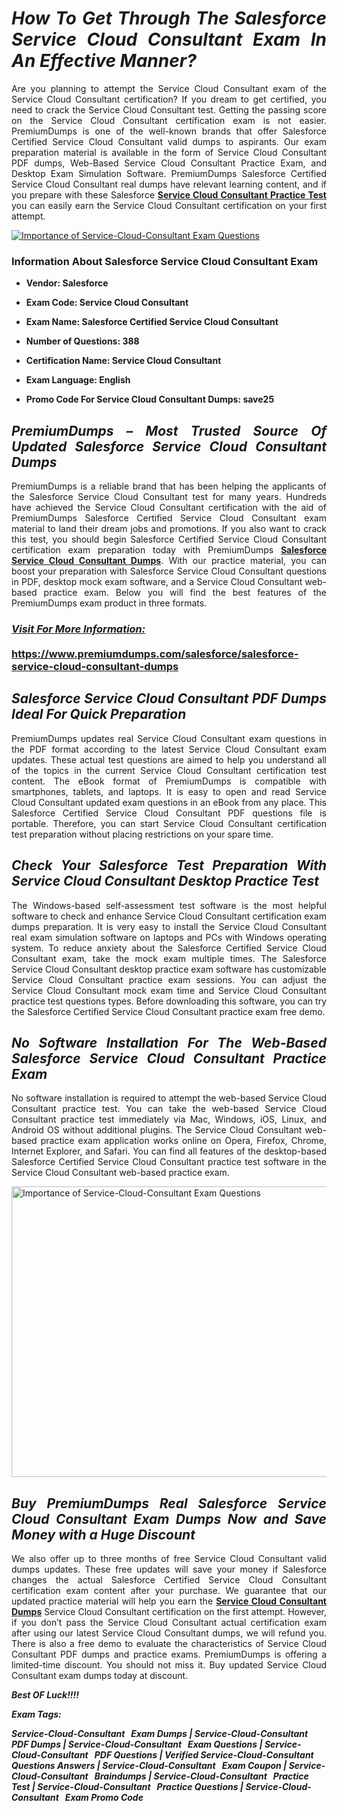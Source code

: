 <h1 style="text-align: justify;"><strong><em>How To Get Through The Salesforce Service Cloud Consultant Exam In An Effective Manner?</em></strong></h1>

<p style="text-align: justify;">Are you planning to attempt the Service Cloud Consultant exam of the Service Cloud Consultant certification? If you dream to get certified, you need to crack the Service Cloud Consultant test. Getting the passing score on the Service Cloud Consultant certification exam is not easier. PremiumDumps is one of the well-known brands that offer Salesforce Certified Service Cloud Consultant valid dumps to aspirants. Our exam preparation material is available in the form of Service Cloud Consultant PDF dumps, Web-Based Service Cloud Consultant Practice Exam, and Desktop Exam Simulation Software. PremiumDumps Salesforce Certified Service Cloud Consultant real dumps have relevant learning content, and if you prepare with these Salesforce <strong><a href="https://www.premiumdumps.com/salesforce/salesforce-service-cloud-consultant-dumps">Service Cloud Consultant Practice Test</a></strong> you can easily earn the Service Cloud Consultant certification on your first attempt.</p>

<p style="text-align: justify;"><a href="https://www.premiumdumps.com/salesforce/salesforce-service-cloud-consultant-dumps"><img alt="Importance of Service-Cloud-Consultant Exam Questions" src="https://i.imgur.com/zpFh0nv.jpg" /></a></p>

<h3><strong>Information About Salesforce Service Cloud Consultant Exam</strong></h3>

<ul>
	<li>
	<p><b>Vendor: Salesforce</b></p>
	</li>
	<li>
	<p><b>Exam Code: Service Cloud Consultant</b></p>
	</li>
	<li>
	<p><b>Exam Name: Salesforce Certified Service Cloud Consultant</b></p>
	</li>
	<li>
	<p><b>Number of Questions: 388</b></p>
	</li>
	<li>
	<p><b>Certification Name: Service Cloud Consultant</b></p>
	</li>
	<li>
	<p><b>Exam Language: English</b></p>
	</li>
	<li>
	<p><b>Promo Code For Service Cloud Consultant Dumps: save25</b></p>
	</li>
</ul>

<h2 style="text-align: justify;"><strong><em>PremiumDumps &ndash; Most Trusted Source Of Updated Salesforce Service Cloud Consultant Dumps</em></strong></h2>

<p style="text-align: justify;">PremiumDumps is a reliable brand that has been helping the applicants of the Salesforce Service Cloud Consultant test for many years. Hundreds have achieved the Service Cloud Consultant certification with the aid of PremiumDumps Salesforce Certified Service Cloud Consultant exam material to land their dream jobs and promotions. If you also want to crack this test, you should begin Salesforce Certified Service Cloud Consultant certification exam preparation today with PremiumDumps <a href="https://www.premiumdumps.com/salesforce/salesforce-service-cloud-consultant-dumps"><strong>Salesforce Service Cloud Consultant Dumps</strong></a>.&nbsp;With our practice material, you can boost your preparation with Salesforce Service Cloud Consultant questions in PDF, desktop mock exam software, and a Service Cloud Consultant web-based practice exam. Below you will find the best features of the PremiumDumps exam product in three formats.</p>

<h3 style="text-align: justify;"><strong><u><i>Visit For More Information:</i></u><br />
<br />
<a href="https://www.premiumdumps.com/salesforce/salesforce-service-cloud-consultant-dumps">https://www.premiumdumps.com/salesforce/salesforce-service-cloud-consultant-dumps</a></strong></h3>

<h2 style="text-align: justify;"><strong><em>Salesforce Service Cloud Consultant PDF Dumps Ideal For Quick Preparation</em></strong></h2>

<p style="text-align: justify;">PremiumDumps updates real Service Cloud Consultant exam questions in the PDF format according to the latest Service Cloud Consultant exam updates. These actual test questions are aimed to help you understand all of the topics in the current Service Cloud Consultant certification test content. The eBook format of PremiumDumps is compatible with smartphones, tablets, and laptops. It is easy to open and read Service Cloud Consultant updated exam questions in an eBook from any place. This Salesforce Certified Service Cloud Consultant PDF questions file is portable. Therefore, you can start Service Cloud Consultant certification test preparation without placing restrictions on your spare time.</p>

<h2 style="text-align: justify;"><strong><em>Check Your Salesforce Test Preparation With Service Cloud Consultant Desktop Practice Test</em></strong></h2>

<p style="text-align: justify;">The Windows-based self-assessment test software is the most helpful software to check and enhance Service Cloud Consultant certification exam dumps preparation. It is very easy to install the Service Cloud Consultant real exam simulation software on laptops and PCs with Windows operating system. To reduce anxiety about the Salesforce Certified Service Cloud Consultant exam, take the mock exam multiple times. The Salesforce Service Cloud Consultant desktop practice exam software has customizable Service Cloud Consultant practice exam sessions. You can adjust the Service Cloud Consultant mock exam time and Service Cloud Consultant practice test questions types. Before downloading this software, you can try the Salesforce Certified Service Cloud Consultant practice exam free demo.</p>

<h2 style="text-align: justify;"><strong><em>No Software Installation For The Web-Based Salesforce Service Cloud Consultant Practice Exam</em></strong></h2>

<p style="text-align: justify;">No software installation is required to attempt the web-based Service Cloud Consultant practice test. You can take the web-based Service Cloud Consultant practice test immediately via Mac, Windows, iOS, Linux, and Android OS without additional plugins. The Service Cloud Consultant web-based practice exam application works online on Opera, Firefox, Chrome, Internet Explorer, and Safari. You can find all features of the desktop-based Salesforce Certified Service Cloud Consultant practice test software in the Service Cloud Consultant web-based practice exam.</p>

<p style="text-align: justify;"><a href="https://www.premiumdumps.com/salesforce/salesforce-service-cloud-consultant-dumps"><img alt="Importance of Service-Cloud-Consultant Exam Questions" src="https://i.imgur.com/GuPEceM.jpeg" style="width: 700px; height: 465px;" /></a></p>

<h2 style="text-align: justify;"><strong><em>Buy PremiumDumps Real Salesforce Service Cloud Consultant Exam Dumps Now and Save Money with a Huge Discount</em></strong></h2>

<p style="text-align: justify;">We also offer up to three months of free Service Cloud Consultant valid dumps updates. These free updates will save your money if Salesforce changes the actual Salesforce Certified Service Cloud Consultant certification exam content after your purchase. We guarantee that our updated practice material will help you earn the <a href="https://www.premiumdumps.com/salesforce/service-cloud-consultant-dumps"><strong>Service Cloud Consultant Dumps</strong></a> Service Cloud Consultant certification on the first attempt. However, if you don&rsquo;t pass the Service Cloud Consultant actual certification exam after using our latest Service Cloud Consultant dumps, we will refund you. There is also a free demo to evaluate the characteristics of Service Cloud Consultant PDF dumps and practice exams. PremiumDumps is offering a limited-time discount. You should not miss it. Buy updated Service Cloud Consultant exam dumps today at discount.</p>

<p style="text-align: justify;"><strong><em>Best OF Luck!!!!</em></strong></p>

<p><strong><em>Exam Tags:</em></strong></p>

<p><strong><em>Service-Cloud-Consultant &nbsp; Exam Dumps | Service-Cloud-Consultant &nbsp; PDF Dumps | Service-Cloud-Consultant &nbsp; Exam Questions | Service-Cloud-Consultant &nbsp; PDF Questions | Verified Service-Cloud-Consultant &nbsp; Questions Answers | Service-Cloud-Consultant &nbsp; Exam Coupon | Service-Cloud-Consultant &nbsp; Braindumps | Service-Cloud-Consultant &nbsp; Practice Test | Service-Cloud-Consultant &nbsp; Practice Questions | Service-Cloud-Consultant &nbsp; Exam Promo Code</em></strong></p>
